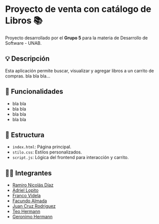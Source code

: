 # Proyecto de venta con catálogo de Libros 📚
Proyecto desarrollado por el **Grupo 5** para la materia de Desarrollo de Software - UNAB.

## 💡 Descripción

Esta aplicación permite buscar, visualizar y agregar libros a un carrito de compras. bla bla bla...

## 🚀 Funcionalidades

- bla bla
- bla bla
- bla bla
- bla bla

## 📁 Estructura

- `index.html`: Página principal.
- `stilo.css`: Estilos personalizados.
- `script.js`: Lógica del frontend para interacción y carrito.

## 🧑‍💻 Integrantes

- [Ramiro Nicolás Díaz](https://github.com/ramzlas)
- [Adriel Lopito](https://github.com/ramzlas)
- [Franco Videla](https://github.com/ramzlas)
- [Facundo Almada](https://github.com/ukcaf)
- [Juan Cruz Rodriguez](https://github.com/ramzlas)
- [Teo Hermann](https://github.com/ramzlas)
- [Geronimo Hermann](https://github.com/ramzlas)
